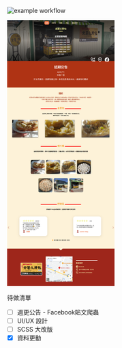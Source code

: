 ![example workflow](https://github.com/Kevin051596/guanghui-food-website/actions/workflows/main.yml/badge.svg)

<img src="https://github.com/Kevin051596/guanghui-food-website/blob/main/%E5%85%89%E6%85%A7%E6%B0%B4%E7%85%8E%E5%8C%85(%E6%A2%A7%E6%A3%B2%E5%BA%97).png?raw=true" width="50%" height="50%"/>

待做清單
- [ ] 週更公告 - Facebook貼文爬蟲
- [ ] UI/UX 設計
- [ ] SCSS 大改版
- [X] 資料更動
